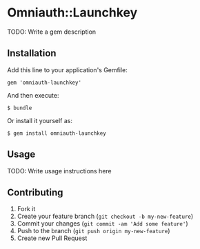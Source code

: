 # Omniauth::Launchkey

TODO: Write a gem description

## Installation

Add this line to your application's Gemfile:

    gem 'omniauth-launchkey'

And then execute:

    $ bundle

Or install it yourself as:

    $ gem install omniauth-launchkey

## Usage

TODO: Write usage instructions here

## Contributing

1. Fork it
2. Create your feature branch (`git checkout -b my-new-feature`)
3. Commit your changes (`git commit -am 'Add some feature'`)
4. Push to the branch (`git push origin my-new-feature`)
5. Create new Pull Request
